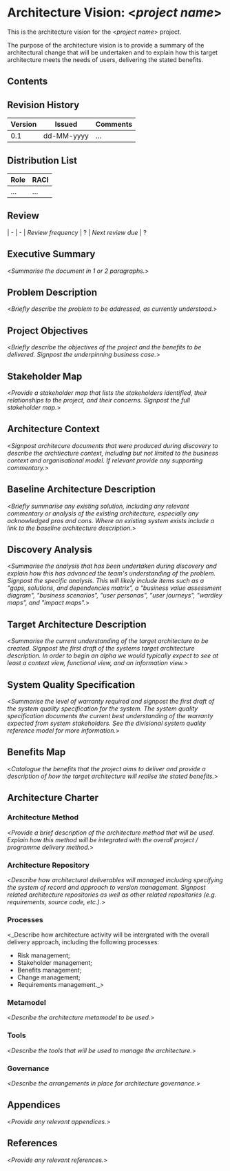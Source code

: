 # Architecture Vision: <_project name_>

This is the architecture vision for the <_project name_> project.

The purpose of the architecture vision is to provide a summary of the architectural change that will be undertaken and to explain how this target architecture meets the needs of users, delivering the stated benefits.


## Contents

<!--TOC max3-->


## Revision History

Version | Issued     | Comments
------- | ---------- | -
0.1     | dd-MM-yyyy | …


## Distribution List

| Role | RACI
| -    | -
| …    | …


## Review

| -                  | -
| *Review frequency* | ?
| *Next review due*  | ?


## Executive Summary

<_Summarise the document in 1 or 2 paragraphs._>


## Problem Description

<_Briefly describe the problem to be addressed, as currently understood._>

<!--
Constraints?
-->


## Project Objectives

<_Briefly describe the objectives of the project and the benefits to be delivered. Signpost the underpinning business case._>


## Stakeholder Map

<_Provide a stakeholder map that lists the stakeholders identified, their relationships to the project, and their concerns. Signpost the full stakeholder map._>


## Architecture Context

<_Signpost architecure documents that were produced during discovery to describe the archtiecture context, including but not limited to the business context and organisational model. If relevant provide any supporting commentary._>


## Baseline Architecture Description

<_Briefly summarise any existing solution, including any relevant commentary or analysis of the existing architecture, especially any acknowledged pros and cons. Where an existing system exists include a link to the baseline architecture description._>


## Discovery Analysis

<_Summarise the analysis that has been undertaken during discovery and explain how this has advanced the team's understanding of the problem. Signpost the specific analysis. This will likely include items such as a "gaps, solutions, and dependencies matrix", a "business value assessment diagram", "business scenarios", "user personas", "user journeys", "wardley maps", and "impact maps"._>


## Target Architecture Description

<_Summarise the current understanding of the target architecture to be created. Signpost the first draft of the systems target architecture description. In order to begin an alpha we would typically expect to see at least a context view, functional view, and an information view._>


## System Quality Specification

<_Summarise the level of warranty required and signpost the first draft of the system quality specification for the system. The system quality specification documents the current best understanding of the warranty expected from system stakeholders. See the divisional system quality reference model for more information._>


## Benefits Map

<_Catalogue the benefits that the project aims to deliver and provide a description of how the target architecture will realise the stated benefits._>


## Architecture Charter

### Architecture Method

<_Provide a brief description of the architecture method that will be used. Explain how this method will be integrated with the overall project / programme delivery method._>

### Architecture Repository

<_Describe how architectural deliverables will managed including specifying the system of record and approach to version management. Signpost related architecture repositories as well as other related repositories (e.g. requirements, source code, etc.)._>

### Processes

<_Describe how architecture activity will be intergrated with the overall delivery approach, including the following processes:

- Risk management;
- Stakeholder management;
- Benefits management;
- Change management;
- Requirements management._>

### Metamodel

<_Describe the architecture metamodel to be used._>

### Tools

<_Describe the tools that will be used to manage the architecture._>

### Governance

<_Describe the arrangements in place for architecture governance._>


## Appendices

<_Provide any relevant appendices._>


## References

<_Provide any relevant references._>
